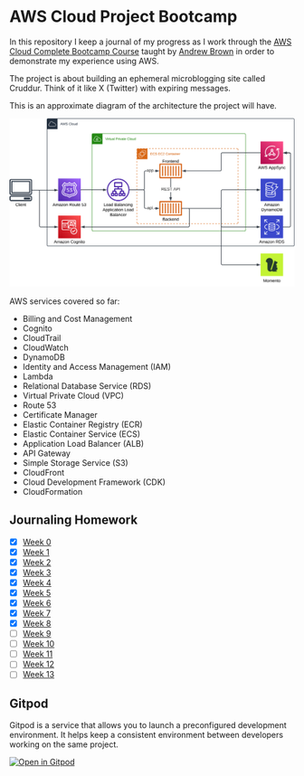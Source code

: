 # AWS Cloud Project Bootcamp

In this repository I keep a journal of my progress as I work through the [AWS Cloud Complete Bootcamp Course](https://www.youtube.com/watch?v=zA8guDqfv40) taught by [Andrew Brown](https://github.com/omenking) in order to demonstrate my experience using AWS.

The project is about building an ephemeral microblogging site called Cruddur. Think of it like X (Twitter) with expiring messages.

This is an approximate diagram of the architecture the project will have.

![Cruddur_-_Logical_Architecture_Diagram](/journal/assets/week0/Cruddur_-_Logical_Architecture_Diagram.png)

AWS services covered so far:
- Billing and Cost Management
- Cognito
- CloudTrail
- CloudWatch
- DynamoDB
- Identity and Access Management (IAM)
- Lambda
- Relational Database Service (RDS)
- Virtual Private Cloud (VPC)
- Route 53
- Certificate Manager
- Elastic Container Registry (ECR)
- Elastic Container Service (ECS)
- Application Load Balancer (ALB)
- API Gateway
- Simple Storage Service (S3)
- CloudFront
- Cloud Development Framework (CDK)
- CloudFormation

## Journaling Homework

- [x] [Week 0](journal/week0.md)
- [x] [Week 1](journal/week1.md)
- [x] [Week 2](journal/week2.md)
- [x] [Week 3](journal/week3.md)
- [x] [Week 4](journal/week4.md)
- [x] [Week 5](journal/week5.md)
- [x] [Week 6](journal/week6.md)
- [x] [Week 7](journal/week7.md)
- [x] [Week 8](journal/week8.md)
- [ ] [Week 9](journal/week9.md)
- [ ] [Week 10](journal/week10.md)
- [ ] [Week 11](journal/week11.md)
- [ ] [Week 12](journal/week12.md)
- [ ] [Week 13](journal/week13.md)

## Gitpod

Gitpod is a service that allows you to launch a preconfigured development environment. It helps keep a consistent environment between developers working on the same project.

[![Open in Gitpod](https://gitpod.io/button/open-in-gitpod.svg)](https://gitpod.io/?autostart=true#https://github.com/danielwohlgemuth/aws-bootcamp-cruddur)
